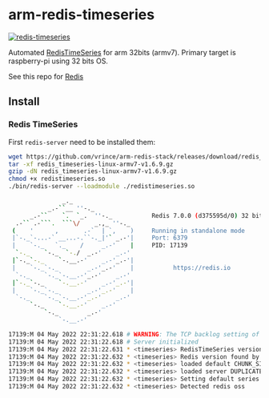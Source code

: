 # arm-redis-timeseries

[![redis-timeseries](https://github.com/vrince/arm-redis-timeseries/actions/workflows/redis-timeseries.yml/badge.svg)](https://github.com/vrince/arm-redis-stack/actions/workflows/redis-timeseries.yml)

Automated [RedisTimeSeries](https://github.com/RedisTimeSeries/RedisTimeSeries) for arm 32bits (armv7). Primary target is raspberry-pi using 32 bits OS.

See this repo for [Redis](https://github.com/vrince/arm-redis)

## Install

### Redis TimeSeries

First `redis-server` need to be installed them:

```bash
wget https://github.com/vrince/arm-redis-stack/releases/download/redis_timeseries%2Fv1.6.9/redis_timeseries-linux-armv7-v1.6.9.gz
tar -xf redis_timeseries-linux-armv7-v1.6.9.gz
gzip -dN redis_timeseries-linux-armv7-v1.6.9.gz
chmod +x redistimeseries.so 
./bin/redis-server --loadmodule ./redistimeseries.so
```

```bash
               _._                                                  
           _.-``__ ''-._                                             
      _.-``    `.  `_.  ''-._           Redis 7.0.0 (d375595d/0) 32 bit
  .-`` .-```.  ```\/    _.,_ ''-._                                  
 (    '      ,       .-`  | `,    )     Running in standalone mode
 |`-._`-...-` __...-.``-._|'` _.-'|     Port: 6379
 |    `-._   `._    /     _.-'    |     PID: 17139
  `-._    `-._  `-./  _.-'    _.-'                                   
 |`-._`-._    `-.__.-'    _.-'_.-'|                                  
 |    `-._`-._        _.-'_.-'    |           https://redis.io       
  `-._    `-._`-.__.-'_.-'    _.-'                                   
 |`-._`-._    `-.__.-'    _.-'_.-'|                                  
 |    `-._`-._        _.-'_.-'    |                                  
  `-._    `-._`-.__.-'_.-'    _.-'                                   
      `-._    `-.__.-'    _.-'                                       
          `-._        _.-'                                           
              `-.__.-'                                               

17139:M 04 May 2022 22:31:22.618 # WARNING: The TCP backlog setting of 511 cannot be enforced because /proc/sys/net/core/somaxconn is set to the lower value of 128.
17139:M 04 May 2022 22:31:22.618 # Server initialized
17139:M 04 May 2022 22:31:22.631 * <timeseries> RedisTimeSeries version 10609, git_sha=f36e5a703dc9a2487880087a34f6cb0e56d9a459
17139:M 04 May 2022 22:31:22.632 * <timeseries> Redis version found by RedisTimeSeries : 7.0.0 - oss
17139:M 04 May 2022 22:31:22.632 * <timeseries> loaded default CHUNK_SIZE_BYTES policy: 4096
17139:M 04 May 2022 22:31:22.632 * <timeseries> loaded server DUPLICATE_POLICY: block
17139:M 04 May 2022 22:31:22.632 * <timeseries> Setting default series ENCODING to: compressed
17139:M 04 May 2022 22:31:22.632 * <timeseries> Detected redis oss
```

